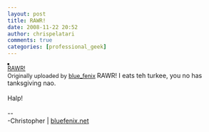 ```yaml
---
layout: post
title: RAWR!
date: 2008-11-22 20:52
author: chrispelatari
comments: true
categories: [professional_geek]
---
```

<a title="photo sharing" href="http://www.flickr.com/photos/blue_fenix/3051935476/"><img style="border:2px solid rgb(0,0,0);" alt="" src="http://farm4.static.flickr.com/3031/3051935476_43055feeb9_m.jpg" /></a> <br />
<span style="font-size:.9em;margin-top:0;"> <a href="http://www.flickr.com/photos/blue_fenix/3051935476/">RAWR!</a> <br />
Originally uploaded by <a href="http://www.flickr.com/people/blue_fenix/">blue_fenix</a> </span>  RAWR! I eats teh turkee, you no has tanksgiving nao.<br />
<br />
Halp!<br />
<br />
--<br />
-Christopher | <a href="http://bluefenix.net">bluefenix.net</a>
